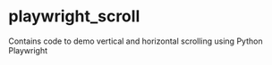 # playwright_scroll
Contains code to demo vertical and horizontal scrolling using Python Playwright
